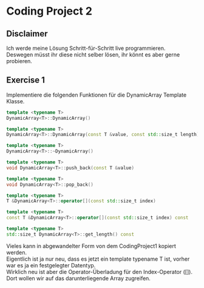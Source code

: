 # Coding Project 2

## Disclaimer

Ich werde meine Lösung Schritt-für-Schritt live programmieren.  
Deswegen müsst ihr diese nicht selber lösen, ihr könnt es aber gerne probieren.

## Exercise 1

Implementiere die folgenden Funktionen für die DynamicArray Template Klasse.

```cpp
template <typename T>
DynamicArray<T>::DynamicArray()

template <typename T>
DynamicArray<T>::DynamicArray(const T &value, const std::size_t length)

template <typename T>
DynamicArray<T>::~DynamicArray()

template <typename T>
void DynamicArray<T>::push_back(const T &value)

template <typename T>
void DynamicArray<T>::pop_back()

template <typename T>
T &DynamicArray<T>::operator[](const std::size_t index)

template <typename T>
const T &DynamicArray<T>::operator[](const std::size_t index) const

template <typename T>
std::size_t DynamicArray<T>::get_length() const
```

Vieles kann in abgewandelter Form von dem CodingProject1 kopiert werden.  
Eigentlich ist ja nur neu, dass es jetzt ein template typename T ist, vorher war es ja ein festgelegter Datentyp.  
Wirklich neu ist aber die Operator-Überladung für den Index-Operator ([]).  
Dort wollen wir auf das darunterliegende Array zugreifen.  
